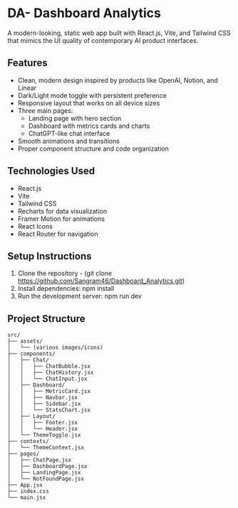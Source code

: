 # DA- Dashboard Analytics

A modern-looking, static web app built with React.js, Vite, and Tailwind CSS that mimics the UI quality of contemporary AI product interfaces.

## Features

- Clean, modern design inspired by products like OpenAI, Notion, and Linear
- Dark/Light mode toggle with persistent preference
- Responsive layout that works on all device sizes
- Three main pages:
  - Landing page with hero section
  - Dashboard with metrics cards and charts
  - ChatGPT-like chat interface
- Smooth animations and transitions
- Proper component structure and code organization

## Technologies Used

- React.js
- Vite
- Tailwind CSS
- Recharts for data visualization
- Framer Motion for animations
- React Icons
- React Router for navigation

## Setup Instructions

1. Clone the repository - (git clone https://github.com/Sangram46/Dashboard_Analytics.git)
2. Install dependencies:
    npm install
3. Run the development server:
    npm run dev

## Project Structure
```
src/
├── assets/
│   └── (various images/icons)
├── components/
│   ├── Chat/
│   │   ├── ChatBubble.jsx
│   │   ├── ChatHistory.jsx
│   │   └── ChatInput.jsx
│   ├── Dashboard/
│   │   ├── MetricCard.jsx
│   │   ├── Navbar.jsx
│   │   ├── Sidebar.jsx
│   │   └── StatsChart.jsx
│   ├── Layout/
│   │   ├── Footer.jsx
│   │   └── Header.jsx
│   └── ThemeToggle.jsx
├── contexts/
│   └── ThemeContext.jsx
├── pages/
│   ├── ChatPage.jsx
│   ├── DashboardPage.jsx
│   ├── LandingPage.jsx
│   └── NotFoundPage.jsx
├── App.jsx
├── index.css
└── main.jsx

